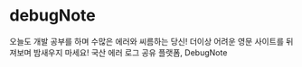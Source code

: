# debugNote

오늘도 개발 공부를 하며 수많은 에러와 씨름하는 당신!
더이상 어려운 영문 사이트를 뒤져보며 밤새우지 마세요!
국산 에러 로그 공유 플랫폼, DebugNote
